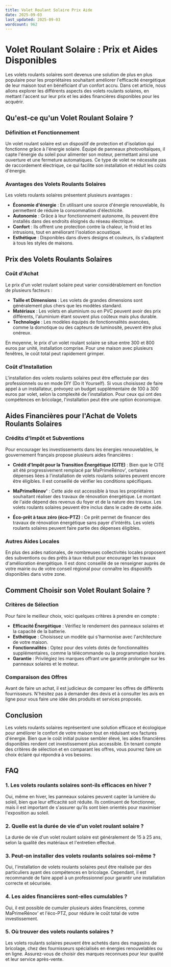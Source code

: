 ```yaml
---
title: Volet Roulant Solaire Prix Aide
date: 2025-09-03
last_updated: 2025-09-03
wordcount: 962
---
```


# Volet Roulant Solaire : Prix et Aides Disponibles

Les volets roulants solaires sont devenus une solution de plus en plus populaire pour les propriétaires souhaitant améliorer l'efficacité énergétique de leur maison tout en bénéficiant d'un confort accru. Dans cet article, nous allons explorer les différents aspects des volets roulants solaires, en mettant l'accent sur leur prix et les aides financières disponibles pour les acquérir.

## Qu'est-ce qu'un Volet Roulant Solaire ?

### Définition et Fonctionnement

Un volet roulant solaire est un dispositif de protection et d'isolation qui fonctionne grâce à l'énergie solaire. Équipé de panneaux photovoltaïques, il capte l'énergie du soleil pour alimenter son moteur, permettant ainsi une ouverture et une fermeture automatiques. Ce type de volet ne nécessite pas de raccordement électrique, ce qui facilite son installation et réduit les coûts d'énergie.

### Avantages des Volets Roulants Solaires

Les volets roulants solaires présentent plusieurs avantages :

- **Économie d'énergie** : En utilisant une source d'énergie renouvelable, ils permettent de réduire la consommation d'électricité.
- **Autonomie** : Grâce à leur fonctionnement autonome, ils peuvent être installés dans des endroits éloignés du réseau électrique.
- **Confort** : Ils offrent une protection contre la chaleur, le froid et les intrusions, tout en améliorant l'isolation acoustique.
- **Esthétique** : Disponibles dans divers designs et couleurs, ils s'adaptent à tous les styles de maisons.

## Prix des Volets Roulants Solaires

### Coût d'Achat

Le prix d'un volet roulant solaire peut varier considérablement en fonction de plusieurs facteurs :

- **Taille et Dimensions** : Les volets de grandes dimensions sont généralement plus chers que les modèles standard.
- **Matériaux** : Les volets en aluminium ou en PVC peuvent avoir des prix différents, l'aluminium étant souvent plus coûteux mais plus durable.
- **Technologie** : Les modèles équipés de fonctionnalités avancées, comme la domotique ou des capteurs de luminosité, peuvent être plus onéreux.

En moyenne, le prix d'un volet roulant solaire se situe entre 300 et 800 euros par unité, installation comprise. Pour une maison avec plusieurs fenêtres, le coût total peut rapidement grimper.

### Coût d'Installation

L'installation des volets roulants solaires peut être effectuée par des professionnels ou en mode DIY (Do It Yourself). Si vous choisissez de faire appel à un installateur, prévoyez un budget supplémentaire de 100 à 300 euros par volet, selon la complexité de l'installation. Pour ceux qui ont des compétences en bricolage, l'installation peut être une option économique.

## Aides Financières pour l'Achat de Volets Roulants Solaires

### Crédits d'Impôt et Subventions

Pour encourager les investissements dans les énergies renouvelables, le gouvernement français propose plusieurs aides financières :

- **Crédit d'Impôt pour la Transition Énergétique (CITE)** : Bien que le CITE ait été progressivement remplacé par MaPrimeRénov', certaines dépenses liées à l'installation de volets roulants solaires peuvent encore être éligibles. Il est conseillé de vérifier les conditions spécifiques.
  
- **MaPrimeRénov'** : Cette aide est accessible à tous les propriétaires souhaitant réaliser des travaux de rénovation énergétique. Le montant de l'aide dépend des revenus du foyer et de la nature des travaux. Les volets roulants solaires peuvent être inclus dans le cadre de cette aide.

- **Éco-prêt à taux zéro (éco-PTZ)** : Ce prêt permet de financer des travaux de rénovation énergétique sans payer d'intérêts. Les volets roulants solaires peuvent faire partie des dépenses éligibles.

### Autres Aides Locales

En plus des aides nationales, de nombreuses collectivités locales proposent des subventions ou des prêts à taux réduit pour encourager les travaux d'amélioration énergétique. Il est donc conseillé de se renseigner auprès de votre mairie ou de votre conseil régional pour connaître les dispositifs disponibles dans votre zone.

## Comment Choisir son Volet Roulant Solaire ?

### Critères de Sélection

Pour faire le meilleur choix, voici quelques critères à prendre en compte :

- **Efficacité Énergétique** : Vérifiez le rendement des panneaux solaires et la capacité de la batterie.
- **Esthétique** : Choisissez un modèle qui s'harmonise avec l'architecture de votre maison.
- **Fonctionnalités** : Optez pour des volets dotés de fonctionnalités supplémentaires, comme la télécommande ou la programmation horaire.
- **Garantie** : Privilégiez les marques offrant une garantie prolongée sur les panneaux solaires et le moteur.

### Comparaison des Offres

Avant de faire un achat, il est judicieux de comparer les offres de différents fournisseurs. N'hésitez pas à demander des devis et à consulter les avis en ligne pour vous faire une idée des produits et services proposés.

## Conclusion

Les volets roulants solaires représentent une solution efficace et écologique pour améliorer le confort de votre maison tout en réduisant vos factures d'énergie. Bien que le coût initial puisse sembler élevé, les aides financières disponibles rendent cet investissement plus accessible. En tenant compte des critères de sélection et en comparant les offres, vous pourrez faire un choix éclairé qui répondra à vos besoins.

## FAQ

### 1. Les volets roulants solaires sont-ils efficaces en hiver ?

Oui, même en hiver, les panneaux solaires peuvent capter la lumière du soleil, bien que leur efficacité soit réduite. Ils continuent de fonctionner, mais il est important de s'assurer qu'ils sont bien orientés pour maximiser l'exposition au soleil.

### 2. Quelle est la durée de vie d'un volet roulant solaire ?

La durée de vie d'un volet roulant solaire est généralement de 15 à 25 ans, selon la qualité des matériaux et l'entretien effectué.

### 3. Peut-on installer des volets roulants solaires soi-même ?

Oui, l'installation de volets roulants solaires peut être réalisée par des particuliers ayant des compétences en bricolage. Cependant, il est recommandé de faire appel à un professionnel pour garantir une installation correcte et sécurisée.

### 4. Les aides financières sont-elles cumulables ?

Oui, il est possible de cumuler plusieurs aides financières, comme MaPrimeRénov' et l'éco-PTZ, pour réduire le coût total de votre investissement.

### 5. Où trouver des volets roulants solaires ?

Les volets roulants solaires peuvent être achetés dans des magasins de bricolage, chez des fournisseurs spécialisés en énergies renouvelables ou en ligne. Assurez-vous de choisir des marques reconnues pour leur qualité et leur service après-vente.